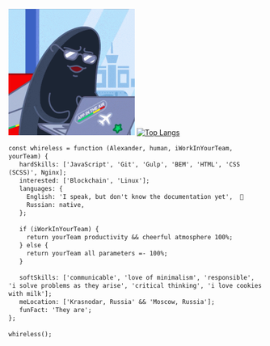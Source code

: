 <img src="https://github.com/Whireless/Whireless/blob/main/tenor.gif" width=250px height=250px> [![Top Langs](https://github-readme-stats.vercel.app/api/top-langs/?username=Whireless&layout=compact&theme=merko)](https://github.com/Whireless/github-readme-stats)


    const whireless = function (Alexander, human, iWorkInYourTeam, yourTeam) {
       hardSkills: ['JavaScript', 'Git', 'Gulp', 'BEM', 'HTML', 'CSS (SCSS)', Nginx];
	   interested: ['Blockchain', 'Linux'];
	   languages: {
	     English: 'I speak, but don't know the documentation yet',  👀
	     Russian: native,
       };
				 
	   if (iWorkInYourTeam) {
	     return yourTeam productivity && cheerful atmosphere 100%;
	   } else {
	     return yourTeam all parameters =- 100%;
	   }
			
	   softSkills: ['communicable', 'love of minimalism', 'responsible', 'i solve problems as they arise', 'critical thinking', 'i love cookies with milk'];
	   meLocation: ['Krasnodar, Russia' && 'Moscow, Russia'];
	   funFact: 'They are';
    };
    
	whireless();
		


<!---
Whireless/Whireless is a ✨ special ✨ repository because its `README.md` (this file) appears on your GitHub profile.
You can click the Preview link to take a look at your changes. 👋 👀 🌱 💞️ 📫 🐳

![Whireless github stats](https://github-readme-stats.vercel.app/api?username=Whireless&show_icons=true&theme=merko)

I want to cooperate with an interesting company, develop advanced Internet products for people
const anmol = {
    pronouns: "He" | "Him",
    code: ["Javascript", "Python", "Java", "Swift", "PHP"],
    askMeAbout: ["web dev", "tech", "app dev", "photography"],
    technologies: {
        backEnd: {
            js: ["Node", "Fastify", "Express", "SuiteScript"],
        },
        mobileApp: {
            native: ["Android Development", "IOS Development"]
        },
        devOps: ["AWS", "Docker🐳", "Route53", "Nginx"],
        databases: ["mongo", "MySql", "sqlite"],
        misc: ["Firebase", "Socket.IO", "selenium", "open-cv", "php", "SuiteApp"]
    },
    architecture: ["Serverless Architecture", "Progressive web applications", "Single page applications"],
    currentFocus: "Ios Mobile App Development",
    funFact: "There are two ways to write error-free programs; only the third one works"
};
--->
